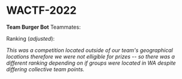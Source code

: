 WACTF-2022
==========
**Team Burger Bot**
Teammates: 

Ranking (*adjusted*): 


*This was a competition located outside of our team's geographical locations therefore we were not elligible for prizes -- so there was a different ranking depending on if groups were located in WA despite differing collective team points.* 
